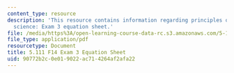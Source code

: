 ```yaml
---
content_type: resource
description: 'This resource contains information regarding principles of chemical
  science: Exam 3 equation sheet.'
file: /media/https%3A/open-learning-course-data-rc.s3.amazonaws.com/5-111sc-principles-of-chemical-science-fall-2014/90772b2c0e019022ac714264af2afa22_MIT5_111F14_Exam3EquSheet.pdf
file_type: application/pdf
resourcetype: Document
title: 5.111 F14 Exam 3 Equation Sheet
uid: 90772b2c-0e01-9022-ac71-4264af2afa22
---
```

